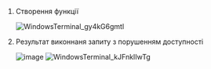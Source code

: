 1. Створення функції

   ![WindowsTerminal_gy4kG6gmtl](https://user-images.githubusercontent.com/55840190/210323878-daeea8ce-00be-4f7a-b5f1-cb2141889137.png)
2. Результат виконнаня запиту з порушенням доступності

   ![image](https://user-images.githubusercontent.com/55840190/210324140-d69923ed-0932-41af-aeba-078b5a568f30.png)
   ![WindowsTerminal_kJFnkIIwTg](https://user-images.githubusercontent.com/55840190/210323887-f3f0277e-9842-4b60-97c9-38b12386ab01.png)
